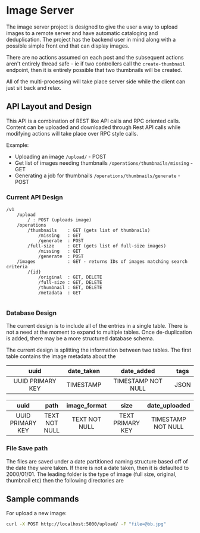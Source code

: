 # Image Server

The image server project is designed to give the user a way to upload images to a remote server and have automatic cataloging and deduplication. The project has the backend user in mind along with a possible simple front end that can display images.


There are no actions assumed on each post and the subsequent actions aren't entirely thread safe - ie if two controllers call the `create-thumbnail` endpoint, then it is entirely possible that two thumbnails will be created. 

All of the multi-processing will take place server side while the client can just sit back and relax. 


## API Layout and Design
This API is a combination of REST like API calls and RPC oriented calls. 
Content can be uploaded and downloaded through Rest API calls while modifying actions will take place over RPC style calls. 

Example:
- Uploading an image `/upload/` - POST
- Get list of images needing thumbnails `/operations/thumbnails/missing` - GET
- Generating a job for thumbnails `/operations/thumbnails/generate` - POST

### Current API Design

```
/v1
    /upload
        / : POST (uploads image)
    /operations
        /thumbnails    : GET (gets list of thumbnails)
            /missing   : GET
            /generate  : POST
        /full-size     : GET (gets list of full-size images)
            /missing   : GET
            /generate  : POST
    /images            : GET - returns IDs of images matching search criteria
        /{id}
            /original  : GET, DELETE
            /full-size : GET, DELETE
            /thumbnail : GET, DELETE
            /metadata  : GET
        
```

### Database Design 
    
The current design is to include all of the entries in a single table. There is not a need at the moment to expand to multiple tables. Once de-duplication is added, there may be a more structured database schema. 

The current design is splitting the information between two tables. The first table contains the image metadata about the 


| uuid             | date_taken | date_added         | tags |
| :--------------: | :--------: | :----------------: | :--: |
| UUID PRIMARY KEY | TIMESTAMP  | TIMESTAMP NOT NULL | JSON |


| uuid             | path          | image_format  | size             | date_uploaded      |
| :--------------: | :-----------: | :-----------: | :--------------: | :----------------: |
| UUID PRIMARY KEY | TEXT NOT NULL | TEXT NOT NULL | TEXT PRIMARY KEY | TIMESTAMP NOT NULL |



### File Save path

The files are saved under a date partitioned naming structure based off of the date they were taken. If there is not a date taken, then it is defaulted to 2000/01/01. 
The leading folder is the type of image (full size, original, thumbnail etc) then the following directories are 

## Sample commands 
For upload a new image: 
```bash
curl -X POST http://localhost:5000/upload/ -F "file=@bb.jpg"
```

